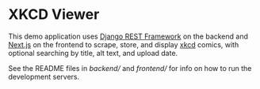 # XKCD Viewer

This demo application uses [Django REST Framework](https://www.django-rest-framework.org/) on the backend and [Next.js](https://nextjs.org/) on the frontend to scrape, store, and display [xkcd](https://xkcd.com) comics, with optional searching by title, alt text, and upload date.

See the README files in _backend/_ and _frontend/_ for info on how to run the development servers.
